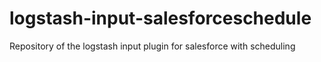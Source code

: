 # logstash-input-salesforceschedule
Repository of the logstash input plugin for salesforce with scheduling
